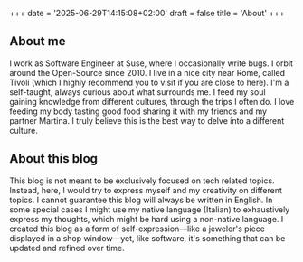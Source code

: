 +++
date = '2025-06-29T14:15:08+02:00'
draft = false
title = 'About'
+++

## About me

I work as Software Engineer at Suse, where I occasionally write bugs. I orbit around the Open-Source since 2010. I live in a nice city near Rome, called Tivoli (which I highly recommend you to visit if you are close to here).
I'm a self-taught, always curious about what surrounds me. I feed my soul gaining knowledge from different cultures, through the trips I often do.
I love feeding my body tasting good food sharing it with my friends and my partner Martina. I truly believe this is the best way to delve into a different culture.

## About this blog

This blog is not meant to be exclusively focused on tech related topics. Instead, here, I would try to express myself and my creativity on different topics. I cannot guarantee this blog will always be written in English. In some special cases I might use my native language (Italian) to exhaustively express my thoughts, which might be hard using a non-native language.
I created this blog as a form of self-expression—like a jeweler's piece displayed in a shop window—yet, like software, it's something that can be updated and refined over time.
